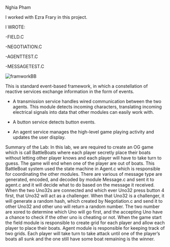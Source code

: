 Nghia Pham

I worked with Ezra Frary in this project.

I WROTE:

-FIELD.C

-NEGOTIATION.C

-AGENTTEST.C

-MESSAGETEST.C

![framworkBB](https://user-images.githubusercontent.com/103624639/216800387-87cda903-1916-40f3-b75c-90521c9e1613.PNG)

This is standard event-based framework, in which a constellation of reactive services exchange information in the form of events.
  - A  transmission   service   handles   wired   communication
between the two agents. This module detects incoming characters,
translating incoming electrical signals into data that other modules can
easily work with. 

  - A button service detects button events.

  - An agent service manages the high-level game playing
activity and updates the user display.

Summary of the Lab:
In this lab, we are required to create an OG game which is call BattleBoats where
each player secretly place their boats without letting other player knows and each player
will have to take turn to guess. The game will end when one of the player are out of
boats. This BattleBoat system used the state machine in Agent.c which is responsible for
coordinating the other modules. There are various of message type are generated,
encoded, and decoded by module Message.c and sent it to agent.c and it will decide what
to do based on the message it received. When the two Uno32s are connected and which
ever Uno32 press button 4 first, that Uno32 will act as a challenger. When that Uno32 is a
challenger, it will generate a random hash, which created by Negotiation.c and send it to
other Uno32 and other uno will return a random number. The two number are xored to
determine which Uno will go first, and the accepting Uno have a chance to check if the
other uno is cheating or not. When the game start the field module is responsible to
create grid for each player and allow each player to place their boats. Agent module is
responsible for keeping track of two grids. Each player will take turn to take attack until
one of the player’s boats all sunk and the one still have some boat remaining is the
winner.
